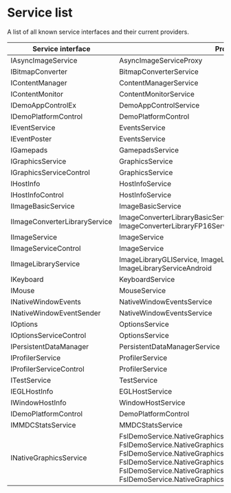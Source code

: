 # Service list

A list of all known service interfaces and their current providers.

Service interface             | Providers
------------------------------|------------------------------------------------------------
IAsyncImageService            | AsyncImageServiceProxy
IBitmapConverter              | BitmapConverterService
IContentManager               | ContentManagerService
IContentMonitor               | ContentMonitorService
IDemoAppControlEx             | DemoAppControlService
IDemoPlatformControl          | DemoPlatformControl
IEventService                 | EventsService
IEventPoster                  | EventsService
IGamepads                     | GamepadsService
IGraphicsService              | GraphicsService
IGraphicsServiceControl       | GraphicsService
IHostInfo                     | HostInfoService
IHostInfoControl              | HostInfoService
IImageBasicService            | ImageBasicService
IImageConverterLibraryService | ImageConverterLibraryBasicService, ImageConverterLibraryFP16Service
IImageService                 | ImageService
IImageServiceControl          | ImageService
IImageLibraryService          | ImageLibraryGLIService, ImageLibraryServiceDevIL, ImageLibraryServiceAndroid
IKeyboard                     | KeyboardService
IMouse                        | MouseService
INativeWindowEvents           | NativeWindowEventsService
INativeWindowEventSender      | NativeWindowEventsService
IOptions                      | OptionsService
IOptionsServiceControl        | OptionsService
IPersistentDataManager        | PersistentDataManagerService
IProfilerService              | ProfilerService
IProfilerServiceControl       | ProfilerService
ITestService                  | TestService
IEGLHostInfo                  | EGLHostService
IWindowHostInfo               | WindowHostService
IDemoPlatformControl          | DemoPlatformControl
IMMDCStatsService             | MMDCStatsService
INativeGraphicsService        | FslDemoService.NativeGraphics.G2D.NativeGraphicsService, FslDemoService.NativeGraphics.OpenGLES2.NativeGraphicsService, FslDemoService.NativeGraphics.OpenGLES3.NativeGraphicsService, FslDemoService.NativeGraphics.OpenVG.NativeGraphicsService, FslDemoService.NativeGraphics.Stub.NativeGraphicsService, FslDemoService.NativeGraphics.Vulkan.NativeGraphicsService
